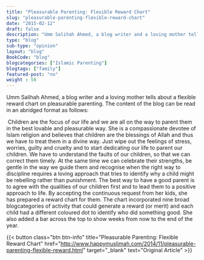 ```yaml
--- 
title: "Pleasurable Parenting: Flexible Reward Chart" 
slug: "pleasurable-parenting-flexible-reward-chart"
date: "2015-02-12" 
draft: false 
description: "Umm Salihah Ahmed, a blog writer and a loving mother tells about a flexible reward chart on pleasurable parenting." 
type: "blog"
sub-type: "opinion" 
layout: "blog" 
BookCode: "blog"
blogcategories: ["Islamic Parenting"]
blogtags: ["family"]
featured-post: "no"
weight : 58
---  
```

Umm Salihah Ahmed, a blog writer and a loving mother tells about a flexible reward chart on pleasurable parenting. The content of the blog can be read in an abridged format as follows:

 Children are the focus of our life and we are all on the way to parent them in the best lovable and pleasurable way. She is a compassionate devotee of Islam religion and believes that children are the blessings of Allah and thus we have to treat them in a divine way. Just wipe out the feelings of stress, worries, guilty and cruelty and to start dedicating our life to parent our children. We have to understand the faults of our children, so that we can correct them timely. At the same time we can celebrate their strengths, be gentle in the way we guide them and recognise when the right way to discipline requires a loving approach that tries to identify why a child might be rebelling rather than punishment. The best way to have a good parent is to agree with the qualities of our children first and to lead them to a positive approach to life. By accepting the continuous request from her kids, she has prepared a reward chart for them. The chart incorporated nine broad blogcategories of activity that could generate a reward (or merit) and each child had a different coloured dot to identify who did something good. She also added a bar across the top to show weeks from now to the end of the year.

{{< button class="btn btn-info" title="Pleasurable Parenting: Flexible Reward Chart" href="http://www.happymuslimah.com/2014/11/pleasurable-parenting-flexible-reward.html" target="_blank" text="Original Article" >}}
